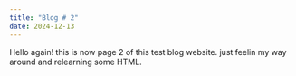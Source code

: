 ```yaml
---
title: "Blog # 2"
date: 2024-12-13
---
```


Hello again! this is now page 2 of this test blog website. just feelin my way around and relearning some HTML.
